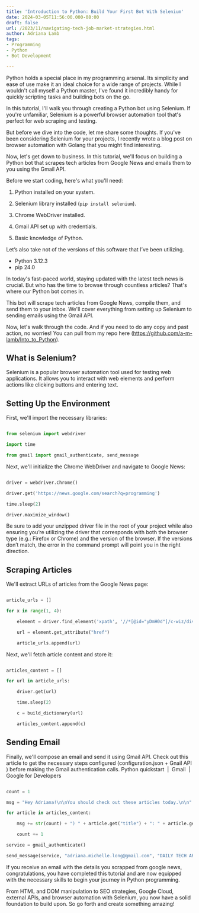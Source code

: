 ```yaml
---
title: 'Introduction to Python: Build Your First Bot With Selenium'
date: 2024-03-05T11:56:00.000-08:00
draft: false
url: /2023/11/navigating-tech-job-market-strategies.html
author: Adriana Lamb
tags: 
- Programming
- Python
- Bot Development

---
```


Python holds a special place in my programming arsenal. Its simplicity and ease of use make it an ideal choice for a wide range of projects. While I wouldn't call myself a Python master, I've found it incredibly handy for quickly scripting tasks and building bots on the go.

In this tutorial, I'll walk you through creating a Python bot using Selenium. If you're unfamiliar, Selenium is a powerful browser automation tool that's perfect for web scraping and testing.

But before we dive into the code, let me share some thoughts. If you've been considering Selenium for your projects, I recently wrote a blog post on browser automation with Golang that you might find interesting.

Now, let's get down to business. In this tutorial, we'll focus on building a Python bot that scrapes tech articles from Google News and emails them to you using the Gmail API.

Before we start coding, here's what you'll need:

1. Python installed on your system.


2. Selenium library installed (`pip install selenium`).


3. Chrome WebDriver installed.


4. Gmail API set up with credentials.


5. Basic knowledge of Python.


Let’s also take not of the versions of this software that I’ve been utilizing. 

* Python 3.12.3​
* pip 24.0


In today's fast-paced world, staying updated with the latest tech news is crucial. But who has the time to browse through countless articles? That's where our Python bot comes in.

This bot will scrape tech articles from Google News, compile them, and send them to your inbox. We'll cover everything from setting up Selenium to sending emails using the Gmail API.

Now, let's walk through the code. And if you need to do any copy and past action, no worries! You can pull from my repo here (https://github.com/a-m-lamb/Into_to_Python). 

## What is Selenium?

Selenium is a popular browser automation tool used for testing web applications. It allows you to interact with web elements and perform actions like clicking buttons and entering text.

## Setting Up the Environment

First, we'll import the necessary libraries:

```python

from selenium import webdriver

import time

from gmail import gmail_authenticate, send_message

```

Next, we'll initialize the Chrome WebDriver and navigate to Google News:


```python

driver = webdriver.Chrome()

driver.get('https://news.google.com/search?q=programming')

time.sleep(2)

driver.maximize_window()

```

Be sure to add your unzipped driver file in the root of your project while also ensuring you’re utilizing the driver that corresponds with both the browser type (e.g.: Firefox or Chrome) and the version of the browser. If the versions don’t match, the error in the command prompt will point you in the right direction. 


## Scraping Articles

We'll extract URLs of articles from the Google News page:

```python

article_urls = []

for x in range(1, 4):

    element = driver.find_element('xpath', '//*[@id="yDmH0d"]/c-wiz/div/main/div[2]/c-wiz/c-wiz['+str(x)+']/c-wiz/article/div[1]/div[1]/a')

    url = element.get_attribute("href")

    article_urls.append(url)

```

Next, we'll fetch article content and store it:


```python

articles_content = []

for url in article_urls:

    driver.get(url)

    time.sleep(2)

    c = build_dictionary(url)

    articles_content.append(c)

```

## Sending Email

Finally, we'll compose an email and send it using Gmail API. Check out this article to get the necessary steps configured (configuration.json + Gnail API ) before making the Gmail authentication calls. Python quickstart  |  Gmail  |  Google for Developers 


```python

count = 1

msg = "Hey Adriana!\n\nYou should check out these articles today.\n\n"

for article in articles_content:

    msg += str(count) + ") " + article.get("title") + ": " + article.get("description") + "\n\n" + article.get("url") + "\n\n"

    count += 1

service = gmail_authenticate()

send_message(service, "adriana.michelle.long@gmail.com", "DAILY TECH ARTICLE", msg)


``` 

If you receive an email with the details you scrapped from google news, congratulations, you have completed this tutorial and are now equipped with the necessary skills to begin your journey in Python programming. 

From HTML and DOM manipulation to SEO strategies, Google Cloud, external APIs, and browser automation with Selenium, you now have a solid foundation to build upon. So go forth and create something amazing!